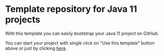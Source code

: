 # Template repository for Java 11 projects

With this template you can easily bootstrap your Java 11 project on GitHub.

You can start your project with single click on "Use this template" button above
or just by clicking [here](https://github.com/avan1235/oop-java-template/generate).
